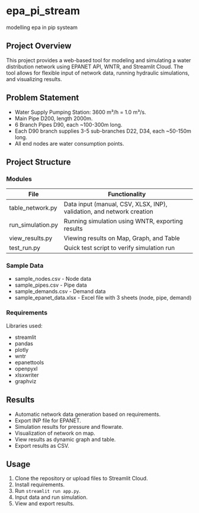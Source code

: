 # epa_pi_stream
modelling epa in pip systeam 
## Project Overview

This project provides a web-based tool for modeling and simulating a water distribution network using EPANET API, WNTR, and Streamlit Cloud. The tool allows for flexible input of network data, running hydraulic simulations, and visualizing results.

## Problem Statement

- Water Supply Pumping Station: 3600 m³/h = 1.0 m³/s.
- Main Pipe D200, length 2000m.
- 6 Branch Pipes D90, each ~100-300m long.
- Each D90 branch supplies 3-5 sub-branches D22, D34, each ~50-150m long.
- All end nodes are water consumption points.

## Project Structure

### Modules

| File               | Functionality                            |
|-------------------|-------------------------------------------|
| table_network.py   | Data input (manual, CSV, XLSX, INP), validation, and network creation |
| run_simulation.py  | Running simulation using WNTR, exporting results |
| view_results.py    | Viewing results on Map, Graph, and Table |
| test_run.py        | Quick test script to verify simulation run |

### Sample Data

- sample_nodes.csv - Node data
- sample_pipes.csv - Pipe data
- sample_demands.csv - Demand data
- sample_epanet_data.xlsx - Excel file with 3 sheets (node, pipe, demand)

### Requirements

Libraries used:
- streamlit
- pandas
- plotly
- wntr
- epanettools
- openpyxl
- xlsxwriter
- graphviz

## Results

- Automatic network data generation based on requirements.
- Export INP file for EPANET.
- Simulation results for pressure and flowrate.
- Visualization of network on map.
- View results as dynamic graph and table.
- Export results as CSV.

## Usage

1. Clone the repository or upload files to Streamlit Cloud.
2. Install requirements.
3. Run `streamlit run app.py`.
4. Input data and run simulation.
5. View and export results.

